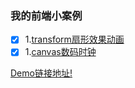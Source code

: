 ### 我的前端小案例
- [x] 1.[transform扇形效果动画](http://tcly861204.github.io/myDemos/demo/1/index.html)
- [x] 1.[canvas数码时钟](http://tcly861204.github.io/myDemos/demo/2/index.html)

 [Demo链接地址!](http://tcly861204.github.io/myDemos/)
